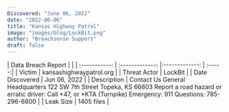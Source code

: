 ```yaml
---
Discovered: "June 06, 2022"
date: "2022-06-06"
title: "Kansas Highway Patrol"
image: "images/blog/LockBit.png"
author: "Breachsense Support"
draft: false
---
```


| Data Breach Report         |              | 
| :-----------: | :-------------:   |:-------------:    | :-----:|
| Victim    | kansashighwaypatrol.org      | 
| Threat Actor    | LockBit      | 
| Date Discovered    | Jun 06, 2022      | 
| Description    | Contact Us General Headquarters 122 SW 7th Street Topeka, KS 66603 Report a road hazard or erratic driver: Call *47, or *KTA (Turnpike) Emergency: 911 Questions: 785-296-6800     | 
| Leak Size    | 1405 files      | 


